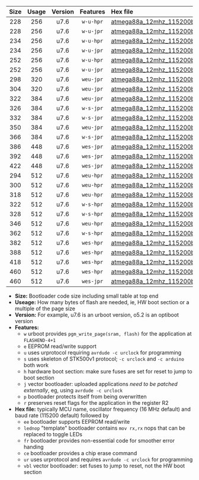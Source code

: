 |Size|Usage|Version|Features|Hex file|
|:-:|:-:|:-:|:-:|:--|
|228|256|u7.6|`w-u-hpr`|[atmega88a_12mhz_115200bps_ur.hex](https://raw.githubusercontent.com/stefanrueger/urboot/main//atmega88a_12mhz_115200bps_ur.hex)|
|228|256|u7.6|`w-u-jpr`|[atmega88a_12mhz_115200bps_ur_vbl.hex](https://raw.githubusercontent.com/stefanrueger/urboot/main//atmega88a_12mhz_115200bps_ur_vbl.hex)|
|234|256|u7.6|`w-u-hpr`|[atmega88a_12mhz_115200bps_lednop_ur.hex](https://raw.githubusercontent.com/stefanrueger/urboot/main//atmega88a_12mhz_115200bps_lednop_ur.hex)|
|234|256|u7.6|`w-u-jpr`|[atmega88a_12mhz_115200bps_lednop_ur_vbl.hex](https://raw.githubusercontent.com/stefanrueger/urboot/main//atmega88a_12mhz_115200bps_lednop_ur_vbl.hex)|
|252|256|u7.6|`w-u-hpr`|[atmega88a_12mhz_115200bps_lednop_fr_ur.hex](https://raw.githubusercontent.com/stefanrueger/urboot/main//atmega88a_12mhz_115200bps_lednop_fr_ur.hex)|
|252|256|u7.6|`w-u-jpr`|[atmega88a_12mhz_115200bps_lednop_fr_ur_vbl.hex](https://raw.githubusercontent.com/stefanrueger/urboot/main//atmega88a_12mhz_115200bps_lednop_fr_ur_vbl.hex)|
|298|320|u7.6|`weu-jpr`|[atmega88a_12mhz_115200bps_ee_ur_vbl.hex](https://raw.githubusercontent.com/stefanrueger/urboot/main//atmega88a_12mhz_115200bps_ee_ur_vbl.hex)|
|304|320|u7.6|`weu-jpr`|[atmega88a_12mhz_115200bps_ee_lednop_ur_vbl.hex](https://raw.githubusercontent.com/stefanrueger/urboot/main//atmega88a_12mhz_115200bps_ee_lednop_ur_vbl.hex)|
|322|384|u7.6|`weu-jpr`|[atmega88a_12mhz_115200bps_ee_lednop_fr_ur_vbl.hex](https://raw.githubusercontent.com/stefanrueger/urboot/main//atmega88a_12mhz_115200bps_ee_lednop_fr_ur_vbl.hex)|
|326|384|u7.6|`w-s-jpr`|[atmega88a_12mhz_115200bps_vbl.hex](https://raw.githubusercontent.com/stefanrueger/urboot/main//atmega88a_12mhz_115200bps_vbl.hex)|
|332|384|u7.6|`w-s-jpr`|[atmega88a_12mhz_115200bps_lednop_vbl.hex](https://raw.githubusercontent.com/stefanrueger/urboot/main//atmega88a_12mhz_115200bps_lednop_vbl.hex)|
|350|384|u7.6|`weu-jpr`|[atmega88a_12mhz_115200bps_ee_lednop_fr_ce_ur_vbl.hex](https://raw.githubusercontent.com/stefanrueger/urboot/main//atmega88a_12mhz_115200bps_ee_lednop_fr_ce_ur_vbl.hex)|
|366|384|u7.6|`w-s-jpr`|[atmega88a_12mhz_115200bps_lednop_fr_vbl.hex](https://raw.githubusercontent.com/stefanrueger/urboot/main//atmega88a_12mhz_115200bps_lednop_fr_vbl.hex)|
|386|448|u7.6|`wes-jpr`|[atmega88a_12mhz_115200bps_ee_vbl.hex](https://raw.githubusercontent.com/stefanrueger/urboot/main//atmega88a_12mhz_115200bps_ee_vbl.hex)|
|392|448|u7.6|`wes-jpr`|[atmega88a_12mhz_115200bps_ee_lednop_vbl.hex](https://raw.githubusercontent.com/stefanrueger/urboot/main//atmega88a_12mhz_115200bps_ee_lednop_vbl.hex)|
|422|448|u7.6|`wes-jpr`|[atmega88a_12mhz_115200bps_ee_lednop_fr_vbl.hex](https://raw.githubusercontent.com/stefanrueger/urboot/main//atmega88a_12mhz_115200bps_ee_lednop_fr_vbl.hex)|
|294|512|u7.6|`weu-hpr`|[atmega88a_12mhz_115200bps_ee_ur.hex](https://raw.githubusercontent.com/stefanrueger/urboot/main//atmega88a_12mhz_115200bps_ee_ur.hex)|
|300|512|u7.6|`weu-hpr`|[atmega88a_12mhz_115200bps_ee_lednop_ur.hex](https://raw.githubusercontent.com/stefanrueger/urboot/main//atmega88a_12mhz_115200bps_ee_lednop_ur.hex)|
|318|512|u7.6|`weu-hpr`|[atmega88a_12mhz_115200bps_ee_lednop_fr_ur.hex](https://raw.githubusercontent.com/stefanrueger/urboot/main//atmega88a_12mhz_115200bps_ee_lednop_fr_ur.hex)|
|322|512|u7.6|`w-s-hpr`|[atmega88a_12mhz_115200bps.hex](https://raw.githubusercontent.com/stefanrueger/urboot/main//atmega88a_12mhz_115200bps.hex)|
|328|512|u7.6|`w-s-hpr`|[atmega88a_12mhz_115200bps_lednop.hex](https://raw.githubusercontent.com/stefanrueger/urboot/main//atmega88a_12mhz_115200bps_lednop.hex)|
|346|512|u7.6|`weu-hpr`|[atmega88a_12mhz_115200bps_ee_lednop_fr_ce_ur.hex](https://raw.githubusercontent.com/stefanrueger/urboot/main//atmega88a_12mhz_115200bps_ee_lednop_fr_ce_ur.hex)|
|362|512|u7.6|`w-s-hpr`|[atmega88a_12mhz_115200bps_lednop_fr.hex](https://raw.githubusercontent.com/stefanrueger/urboot/main//atmega88a_12mhz_115200bps_lednop_fr.hex)|
|382|512|u7.6|`wes-hpr`|[atmega88a_12mhz_115200bps_ee.hex](https://raw.githubusercontent.com/stefanrueger/urboot/main//atmega88a_12mhz_115200bps_ee.hex)|
|388|512|u7.6|`wes-hpr`|[atmega88a_12mhz_115200bps_ee_lednop.hex](https://raw.githubusercontent.com/stefanrueger/urboot/main//atmega88a_12mhz_115200bps_ee_lednop.hex)|
|418|512|u7.6|`wes-hpr`|[atmega88a_12mhz_115200bps_ee_lednop_fr.hex](https://raw.githubusercontent.com/stefanrueger/urboot/main//atmega88a_12mhz_115200bps_ee_lednop_fr.hex)|
|460|512|u7.6|`wes-hpr`|[atmega88a_12mhz_115200bps_ee_lednop_fr_ce.hex](https://raw.githubusercontent.com/stefanrueger/urboot/main//atmega88a_12mhz_115200bps_ee_lednop_fr_ce.hex)|
|460|512|u7.6|`wes-jpr`|[atmega88a_12mhz_115200bps_ee_lednop_fr_ce_vbl.hex](https://raw.githubusercontent.com/stefanrueger/urboot/main//atmega88a_12mhz_115200bps_ee_lednop_fr_ce_vbl.hex)|

- **Size:** Bootloader code size including small table at top end
- **Useage:** How many bytes of flash are needed, ie, HW boot section or a multiple of the page size
- **Version:** For example, u7.6 is an urboot version, o5.2 is an optiboot version
- **Features:**
  + `w` urboot provides `pgm_write_page(sram, flash)` for the application at `FLASHEND-4+1`
  + `e` EEPROM read/write support
  + `u` uses urprotocol requiring `avrdude -c urclock` for programming
  + `s` uses skeleton of STK500v1 protocol; `-c urclock` and `-c arduino` both work
  + `h` hardware boot section: make sure fuses are set for reset to jump to boot section
  + `j` vector bootloader: uploaded applications *need to be patched externally*, eg, using `avrdude -c urclock`
  + `p` bootloader protects itself from being overwritten
  + `r` preserves reset flags for the application in the register R2
- **Hex file:** typically MCU name, oscillator frequency (16 MHz default) and baud rate (115200 default) followed by
  + `ee` bootloader supports EEPROM read/write
  + `lednop` "template" bootloader contains `mov rx,rx` nops that can be replaced to toggle LEDs
  + `fr` bootloader provides non-essential code for smoother error handing
  + `ce` bootloader provides a chip erase command
  + `ur` uses urprotocol and requires `avrdude -c urclock` for programming
  + `vbl` vector bootloader: set fuses to jump to reset, not the HW boot section
